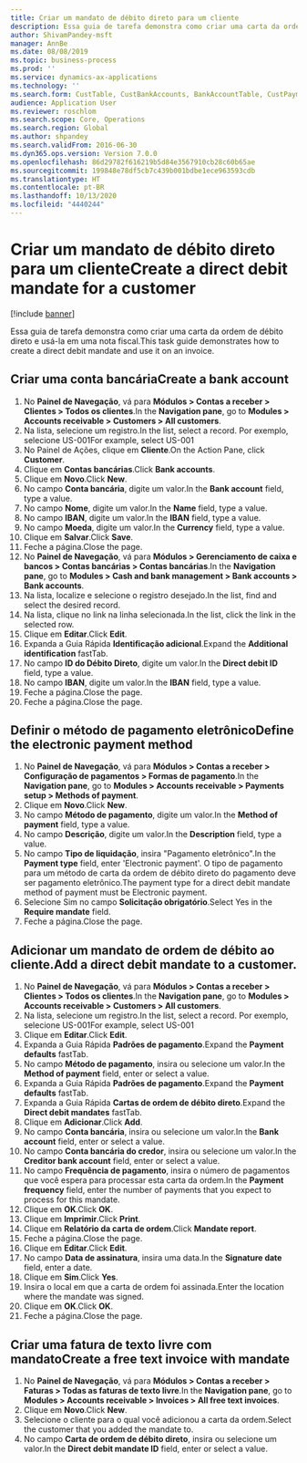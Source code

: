 ```yaml
---
title: Criar um mandato de débito direto para um cliente
description: Essa guia de tarefa demonstra como criar uma carta da ordem de débito direto e usá-la em uma nota fiscal.
author: ShivamPandey-msft
manager: AnnBe
ms.date: 08/08/2019
ms.topic: business-process
ms.prod: ''
ms.service: dynamics-ax-applications
ms.technology: ''
ms.search.form: CustTable, CustBankAccounts, BankAccountTable, CustPaymMode, CustDirectDebitMandate, BankAccountTableLookUp, SrsReportViewerForm,  LogisticsAddressCityLookup, CustFreeInvoice, CustTableLookup
audience: Application User
ms.reviewer: roschlom
ms.search.scope: Core, Operations
ms.search.region: Global
ms.author: shpandey
ms.search.validFrom: 2016-06-30
ms.dyn365.ops.version: Version 7.0.0
ms.openlocfilehash: 86d29782f616219b5d84e3567910cb28c60b65ae
ms.sourcegitcommit: 199848e78df5cb7c439b001bdbe1ece963593cdb
ms.translationtype: HT
ms.contentlocale: pt-BR
ms.lasthandoff: 10/13/2020
ms.locfileid: "4440244"
---
```

# <a name="create-a-direct-debit-mandate-for-a-customer"></a><span data-ttu-id="63464-103">Criar um mandato de débito direto para um cliente</span><span class="sxs-lookup"><span data-stu-id="63464-103">Create a direct debit mandate for a customer</span></span>

[!include [banner](../../includes/banner.md)]

<span data-ttu-id="63464-104">Essa guia de tarefa demonstra como criar uma carta da ordem de débito direto e usá-la em uma nota fiscal.</span><span class="sxs-lookup"><span data-stu-id="63464-104">This task guide demonstrates how to create a direct debit mandate and use it on an invoice.</span></span>


## <a name="create-a-bank-account"></a><span data-ttu-id="63464-105">Criar uma conta bancária</span><span class="sxs-lookup"><span data-stu-id="63464-105">Create a bank account</span></span>
1. <span data-ttu-id="63464-106">No **Painel de Navegação**, vá para **Módulos > Contas a receber > Clientes > Todos os clientes**.</span><span class="sxs-lookup"><span data-stu-id="63464-106">In the **Navigation pane**, go to **Modules > Accounts receivable > Customers > All customers**.</span></span>
2. <span data-ttu-id="63464-107">Na lista, selecione um registro.</span><span class="sxs-lookup"><span data-stu-id="63464-107">In the list, select a record.</span></span> <span data-ttu-id="63464-108">Por exemplo, selecione US-001</span><span class="sxs-lookup"><span data-stu-id="63464-108">For example, select US-001</span></span>
3. <span data-ttu-id="63464-109">No Painel de Ações, clique em **Cliente**.</span><span class="sxs-lookup"><span data-stu-id="63464-109">On the Action Pane, click **Customer**.</span></span>
4. <span data-ttu-id="63464-110">Clique em **Contas bancárias**.</span><span class="sxs-lookup"><span data-stu-id="63464-110">Click **Bank accounts**.</span></span>
5. <span data-ttu-id="63464-111">Clique em **Novo**.</span><span class="sxs-lookup"><span data-stu-id="63464-111">Click **New**.</span></span>
6. <span data-ttu-id="63464-112">No campo **Conta bancária**, digite um valor.</span><span class="sxs-lookup"><span data-stu-id="63464-112">In the **Bank account** field, type a value.</span></span>
7. <span data-ttu-id="63464-113">No campo **Nome**, digite um valor.</span><span class="sxs-lookup"><span data-stu-id="63464-113">In the **Name** field, type a value.</span></span>
8. <span data-ttu-id="63464-114">No campo **IBAN**, digite um valor.</span><span class="sxs-lookup"><span data-stu-id="63464-114">In the **IBAN** field, type a value.</span></span>
9. <span data-ttu-id="63464-115">No campo **Moeda**, digite um valor.</span><span class="sxs-lookup"><span data-stu-id="63464-115">In the **Currency** field, type a value.</span></span>
10. <span data-ttu-id="63464-116">Clique em **Salvar**.</span><span class="sxs-lookup"><span data-stu-id="63464-116">Click **Save**.</span></span>
11. <span data-ttu-id="63464-117">Feche a página.</span><span class="sxs-lookup"><span data-stu-id="63464-117">Close the page.</span></span>
12. <span data-ttu-id="63464-118">No **Painel de Navegação**, vá para **Módulos > Gerenciamento de caixa e bancos > Contas bancárias > Contas bancárias**.</span><span class="sxs-lookup"><span data-stu-id="63464-118">In the **Navigation pane**, go to **Modules > Cash and bank management > Bank accounts > Bank accounts**.</span></span>
13. <span data-ttu-id="63464-119">Na lista, localize e selecione o registro desejado.</span><span class="sxs-lookup"><span data-stu-id="63464-119">In the list, find and select the desired record.</span></span>
14. <span data-ttu-id="63464-120">Na lista, clique no link na linha selecionada.</span><span class="sxs-lookup"><span data-stu-id="63464-120">In the list, click the link in the selected row.</span></span>
15. <span data-ttu-id="63464-121">Clique em **Editar**.</span><span class="sxs-lookup"><span data-stu-id="63464-121">Click **Edit**.</span></span>
16. <span data-ttu-id="63464-122">Expanda a Guia Rápida **Identificação adicional**.</span><span class="sxs-lookup"><span data-stu-id="63464-122">Expand the **Additional identification** fastTab.</span></span>
17. <span data-ttu-id="63464-123">No campo **ID do Débito Direto**, digite um valor.</span><span class="sxs-lookup"><span data-stu-id="63464-123">In the **Direct debit ID** field, type a value.</span></span>
18. <span data-ttu-id="63464-124">No campo **IBAN**, digite um valor.</span><span class="sxs-lookup"><span data-stu-id="63464-124">In the **IBAN** field, type a value.</span></span>
19. <span data-ttu-id="63464-125">Feche a página.</span><span class="sxs-lookup"><span data-stu-id="63464-125">Close the page.</span></span>
20. <span data-ttu-id="63464-126">Feche a página.</span><span class="sxs-lookup"><span data-stu-id="63464-126">Close the page.</span></span>

## <a name="define-the-electronic-payment-method"></a><span data-ttu-id="63464-127">Definir o método de pagamento eletrônico</span><span class="sxs-lookup"><span data-stu-id="63464-127">Define the electronic payment method</span></span>
1. <span data-ttu-id="63464-128">No **Painel de Navegação**, vá para **Módulos > Contas a receber > Configuração de pagamentos > Formas de pagamento**.</span><span class="sxs-lookup"><span data-stu-id="63464-128">In the **Navigation pane**, go to **Modules > Accounts receivable > Payments setup > Methods of payment**.</span></span>
2. <span data-ttu-id="63464-129">Clique em **Novo**.</span><span class="sxs-lookup"><span data-stu-id="63464-129">Click **New**.</span></span>
3. <span data-ttu-id="63464-130">No campo **Método de pagamento**, digite um valor.</span><span class="sxs-lookup"><span data-stu-id="63464-130">In the **Method of payment** field, type a value.</span></span>
4. <span data-ttu-id="63464-131">No campo **Descrição**, digite um valor.</span><span class="sxs-lookup"><span data-stu-id="63464-131">In the **Description** field, type a value.</span></span>
5. <span data-ttu-id="63464-132">No campo **Tipo de liquidação**, insira "Pagamento eletrônico".</span><span class="sxs-lookup"><span data-stu-id="63464-132">In the **Payment type** field, enter 'Electronic payment'.</span></span> <span data-ttu-id="63464-133">O tipo de pagamento para um método de carta da ordem de débito direto do pagamento deve ser pagamento eletrônico.</span><span class="sxs-lookup"><span data-stu-id="63464-133">The payment type for a direct debit mandate method of payment must be Electronic payment.</span></span>
6. <span data-ttu-id="63464-134">Selecione Sim no campo **Solicitação obrigatório**.</span><span class="sxs-lookup"><span data-stu-id="63464-134">Select Yes in the **Require mandate** field.</span></span>
7. <span data-ttu-id="63464-135">Feche a página.</span><span class="sxs-lookup"><span data-stu-id="63464-135">Close the page.</span></span>

## <a name="add-a-direct-debit-mandate-to-a-customer"></a><span data-ttu-id="63464-136">Adicionar um mandato de ordem de débito ao cliente.</span><span class="sxs-lookup"><span data-stu-id="63464-136">Add a direct debit mandate to a customer.</span></span>
1. <span data-ttu-id="63464-137">No **Painel de Navegação**, vá para **Módulos > Contas a receber > Clientes > Todos os clientes**.</span><span class="sxs-lookup"><span data-stu-id="63464-137">In the **Navigation pane**, go to **Modules > Accounts receivable > Customers > All customers**.</span></span>
2. <span data-ttu-id="63464-138">Na lista, selecione um registro.</span><span class="sxs-lookup"><span data-stu-id="63464-138">In the list, select a record.</span></span> <span data-ttu-id="63464-139">Por exemplo, selecione US-001</span><span class="sxs-lookup"><span data-stu-id="63464-139">For example, select US-001</span></span>
3. <span data-ttu-id="63464-140">Clique em **Editar**.</span><span class="sxs-lookup"><span data-stu-id="63464-140">Click **Edit**.</span></span>
4. <span data-ttu-id="63464-141">Expanda a Guia Rápida **Padrões de pagamento**.</span><span class="sxs-lookup"><span data-stu-id="63464-141">Expand the **Payment defaults** fastTab.</span></span>
5. <span data-ttu-id="63464-142">No campo **Método de pagamento**, insira ou selecione um valor.</span><span class="sxs-lookup"><span data-stu-id="63464-142">In the **Method of payment** field, enter or select a value.</span></span>
6. <span data-ttu-id="63464-143">Expanda a Guia Rápida **Padrões de pagamento**.</span><span class="sxs-lookup"><span data-stu-id="63464-143">Expand the **Payment defaults** fastTab.</span></span>
7. <span data-ttu-id="63464-144">Expanda a Guia Rápida **Cartas de ordem de débito direto**.</span><span class="sxs-lookup"><span data-stu-id="63464-144">Expand the **Direct debit mandates** fastTab.</span></span>
8. <span data-ttu-id="63464-145">Clique em **Adicionar**.</span><span class="sxs-lookup"><span data-stu-id="63464-145">Click **Add**.</span></span>
9. <span data-ttu-id="63464-146">No campo **Conta bancária**, insira ou selecione um valor.</span><span class="sxs-lookup"><span data-stu-id="63464-146">In the **Bank account** field, enter or select a value.</span></span>
10. <span data-ttu-id="63464-147">No campo **Conta bancária do credor**, insira ou selecione um valor.</span><span class="sxs-lookup"><span data-stu-id="63464-147">In the **Creditor bank account** field, enter or select a value.</span></span>
11. <span data-ttu-id="63464-148">No campo **Frequência de pagamento**, insira o número de pagamentos que você espera para processar esta carta da ordem.</span><span class="sxs-lookup"><span data-stu-id="63464-148">In the **Payment frequency** field, enter the number of payments that you expect to process for this mandate.</span></span>
12. <span data-ttu-id="63464-149">Clique em **OK**.</span><span class="sxs-lookup"><span data-stu-id="63464-149">Click **OK**.</span></span>
13. <span data-ttu-id="63464-150">Clique em **Imprimir**.</span><span class="sxs-lookup"><span data-stu-id="63464-150">Click **Print**.</span></span>
14. <span data-ttu-id="63464-151">Clique em **Relatório da carta de ordem**.</span><span class="sxs-lookup"><span data-stu-id="63464-151">Click **Mandate report**.</span></span>
15. <span data-ttu-id="63464-152">Feche a página.</span><span class="sxs-lookup"><span data-stu-id="63464-152">Close the page.</span></span>
16. <span data-ttu-id="63464-153">Clique em **Editar**.</span><span class="sxs-lookup"><span data-stu-id="63464-153">Click **Edit**.</span></span>
17. <span data-ttu-id="63464-154">No campo **Data de assinatura**, insira uma data.</span><span class="sxs-lookup"><span data-stu-id="63464-154">In the **Signature date** field, enter a date.</span></span>
18. <span data-ttu-id="63464-155">Clique em **Sim**.</span><span class="sxs-lookup"><span data-stu-id="63464-155">Click **Yes**.</span></span>
19. <span data-ttu-id="63464-156">Insira o local em que a carta de ordem foi assinada.</span><span class="sxs-lookup"><span data-stu-id="63464-156">Enter the location where the mandate was signed.</span></span>
20. <span data-ttu-id="63464-157">Clique em **OK**.</span><span class="sxs-lookup"><span data-stu-id="63464-157">Click **OK**.</span></span>
21. <span data-ttu-id="63464-158">Feche a página.</span><span class="sxs-lookup"><span data-stu-id="63464-158">Close the page.</span></span>

## <a name="create-a-free-text-invoice-with-mandate"></a><span data-ttu-id="63464-159">Criar uma fatura de texto livre com mandato</span><span class="sxs-lookup"><span data-stu-id="63464-159">Create a free text invoice with mandate</span></span>
1. <span data-ttu-id="63464-160">No **Painel de Navegação**, vá para **Módulos > Contas a receber > Faturas > Todas as faturas de texto livre**.</span><span class="sxs-lookup"><span data-stu-id="63464-160">In the **Navigation pane**, go to **Modules > Accounts receivable > Invoices > All free text invoices**.</span></span>
2. <span data-ttu-id="63464-161">Clique em **Novo**.</span><span class="sxs-lookup"><span data-stu-id="63464-161">Click **New**.</span></span>
3. <span data-ttu-id="63464-162">Selecione o cliente para o qual você adicionou a carta da ordem.</span><span class="sxs-lookup"><span data-stu-id="63464-162">Select the customer that you added the mandate to.</span></span>
4. <span data-ttu-id="63464-163">No campo **Carta de ordem de débito direto**, insira ou selecione um valor.</span><span class="sxs-lookup"><span data-stu-id="63464-163">In the **Direct debit mandate ID** field, enter or select a value.</span></span>

